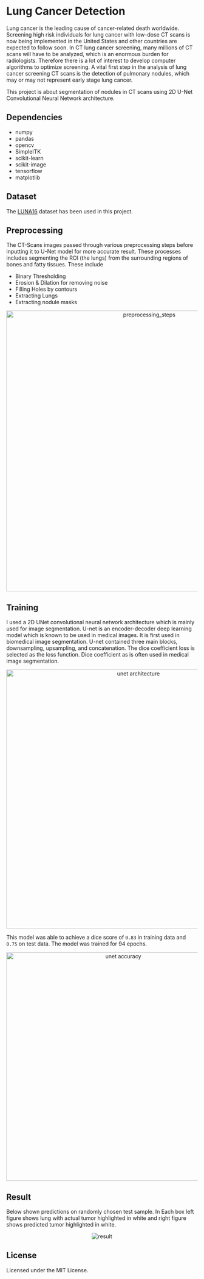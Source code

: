 # Lung Cancer Detection

Lung cancer is the leading cause of cancer-related death worldwide. Screening high risk individuals for lung cancer with low-dose CT scans is now being implemented in the United States and other countries are expected to follow soon. In CT lung cancer screening, many millions of CT scans will have to be analyzed, which is an enormous burden for radiologists. Therefore there is a lot of interest to develop computer algorithms to optimize screening.
A vital first step in the analysis of lung cancer screening CT scans is the detection of pulmonary nodules, which may or may not represent early stage lung cancer.

This project is about segmentation of nodules in CT scans using 2D U-Net Convolutional Neural Network architecture.

## Dependencies
- numpy
- pandas
- opencv
- SimpleITK
- scikit-learn
- scikit-image
- tensorflow
- matplotlib

<!-- ## Run on custom image
```
py custom_image_input.py <image>
```
replace ```<image>``` with image location -->

## Dataset
The [LUNA16](https://luna16.grand-challenge.org/) dataset has been used in this project. 

## Preprocessing
The CT-Scans images passed through various preprocessing steps before inputting it to U-Net model for more accurate result. These processes includes segmenting the ROI (the lungs) from the surrounding regions of bones and fatty tissues. These include
- Binary Thresholding
- Erosion & Dilation for removing noise
- Filling Holes by contours
- Extracting Lungs
- Extracting nodule masks

<p align="center">
<img width="737" alt="preprocessing_steps" src="https://user-images.githubusercontent.com/56977388/159730154-3681fc46-ca6c-4862-b779-1abb8b480887.png">
</p>

## Training
I used a 2D UNet convolutional neural network architecture which is mainly used for 
image segmentation. U-net is an encoder-decoder deep learning model which is known to 
be used in medical images. It is first used in biomedical image segmentation. U-net 
contained three main blocks, downsampling, upsampling, and concatenation. 
The dice coefficient loss is selected as the loss function. Dice coefficient as is often used 
in medical image segmentation.

<p align="center">
<img width="680" alt="unet architecture" src="https://user-images.githubusercontent.com/56977388/148122554-fdd46ffb-97ac-4cd3-807b-25a2c1b405fa.png">
</p>

This model was able to achieve a dice score of <code>0.83</code> in training data and <code>0.75</code> on test data. The model was trained for 94 epochs.

<p align="center">
<!-- <img width="600" alt="unet accuracy" src="https://user-images.githubusercontent.com/56977388/148122622-71cf02be-11f1-4997-9d8d-6ab0ee497ff2.png"> -->
<img width="600" alt="unet accuracy" src="https://user-images.githubusercontent.com/56977388/171506203-3ac08d79-8146-44d9-979e-fe17d2eb5ff5.png">

</p>

<!-- ![image](https://user-images.githubusercontent.com/56977388/148122622-71cf02be-11f1-4997-9d8d-6ab0ee497ff2.png) -->

## Result

Below shown predictions on randomly chosen test sample. In Each box left figure shows lung with actual tumor highlighted in white and right figure shows predicted tumor highlighted in white.

<p align="center">
<!-- <img alt="result" src="https://user-images.githubusercontent.com/56977388/148122681-983d9e70-e5b6-4081-9fb7-233b5941bf9c.png"> -->
<img alt="result" src="https://user-images.githubusercontent.com/56977388/171507556-703b848b-2b8a-4329-b056-10367c40c856.png">

<!-- ![image](https://user-images.githubusercontent.com/56977388/148122681-983d9e70-e5b6-4081-9fb7-233b5941bf9c.png) -->
</p>

## License

Licensed under the MIT License.
